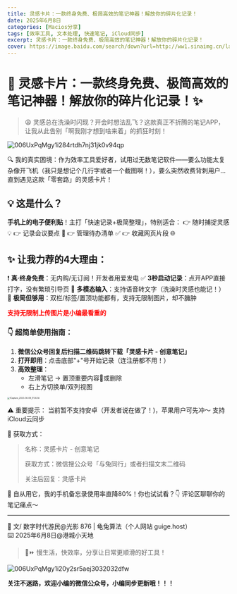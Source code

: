 ```yaml
---
title: 灵感卡片：一款终身免费、极简高效的笔记神器！解放你的碎片化记录！
date: 2025年6月8日
categories: [Macios分享]
tags: [效率工具, 文本处理, 快速笔记, iCloud同步]
excerpt: 灵感卡片：一款终身免费、极简高效的笔记神器！解放你的碎片化记录！
cover: https://image.baidu.com/search/down?url=http://ww1.sinaimg.cn/large/006UxPqMgy1i284rtdh7nj31jk0v94qp.jpg
---
```


# 📝 灵感卡片：一款终身免费、极简高效的笔记神器！解放你的碎片化记录！✨

> 😩 灵感总在洗澡时闪现？开会时想法乱飞？这款真正不折腾的笔记APP，让我从此告别「啊我刚才想到啥来着」的抓狂时刻！

<img src='https://image.baidu.com/search/down?url=http://ww1.sinaimg.cn/large/006UxPqMgy1i284rtdh7nj31jk0v94qp.jpg' alt='006UxPqMgy1i284rtdh7nj31jk0v94qp'/>

🔍 我的真实困境：作为效率工具爱好者，试用过无数笔记软件——要么功能太复杂像开飞机（我只是想记个几行字或者一个截图啊！），要么突然收费背刺用户...直到遇见这款「零套路」的灵感卡片！

## 💡 这是什么？

**手机上的电子便利贴**！主打「快速记录+极简整理」，特别适合：
👉 随时捕捉灵感 💡
👉 记录会议要点 📅
👉 管理待办清单 ✅
👉 收藏网页片段 🌐

## ✨ 让我力荐的4大理由：

❗️ **真·终身免费**：无内购/无订阅！开发者用爱发电
✅ **3秒启动记录**：点开APP直接打字，没有繁琐引导页
🚀 **多模态输入**：支持语音转文字（洗澡时灵感也能记！）
🎨 **极简但够用**：双栏/标签/置顶功能都有，支持无限制图片，却不臃肿

<span style="color: red;">**支持无限制上传图片是小编最看重的**</span>

### 👇 超简单使用指南：

1. **微信公众号回复后扫描二维码跳转下载「灵感卡片 - 创意笔记」**
2. **打开即用**：点击底部"+"号开始记录（连注册都不用！）
3. **高效整理**：
   - 左滑笔记 → 置顶重要内容📌或删除
   - 右上方切换单/双列视图

<img src="https://image.baidu.com/search/down?url=http://ww1.sinaimg.cn/large/006UxPqMgy1i285fqhs06j31s40s8nm1.jpg" alt="1Capture_2025-06-08_17.36.56" style="zoom: 33%;" />

⚠️ 重要提示：
当前暂不支持安卓（开发者说在做了！)，苹果用户可先冲～
支持 iCloud云同步

🔗 获取方式：

> 名称：灵感卡片 - 创意笔记
>
> 获取方式：微信搜公众号「与兔同行」或者扫描文末二维码  
>
> 关注后回复：灵感卡片

💬 自从用它，我的手机备忘录使用率直降80%！你也试试看？👇 评论区聊聊你的笔记痛点～

---

📝 文/ 数字时代游民@光影 876 | 龟兔算法（个人网站 guige.host）<br>   ⌨️ 2025年6月8日@港城小天地 <br>

> 🐢⏩ 慢生活，快效率，分享让日常更顺滑的好工具！

<img src='https://image.baidu.com/search/down?url=http://ww1.sinaimg.cn/large/006UxPqMgy1i20y2sr5aej3032032dfw.jpg' alt='006UxPqMgy1i20y2sr5aej3032032dfw'/>



**关注不迷路，欢迎小编的微信公众号，小编同步更新哦！！！**

